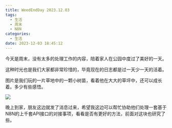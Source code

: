 ```yaml
---
title: WeedEndDay 2023.12.03
tags:
  - 生活
  - 周末
  - N8N
categories:
  - 生活
date: 2023-12-03 18:45:12
---
```

今天是周末，没有太多的处理工作的内容，陪着家人在公园中度过了美好的一天。

这种时光也是我们大家都非常珍惜的，毕竟现在的日志都是过一天少一天的活着。


图片是我们玩的一片草地中的一颗小树苗，看着他在大大的草坪中，还可以成长着。多少有些感悟。

![](images/20231203183907.jpg)


晚上到家，朋友这边就发了消息过来，希望我这边可以帮忙协助他们处理一套基于N8N的上千套API接口的对接事项，看看是否有更好的方法，前面对这块也研究了些。
